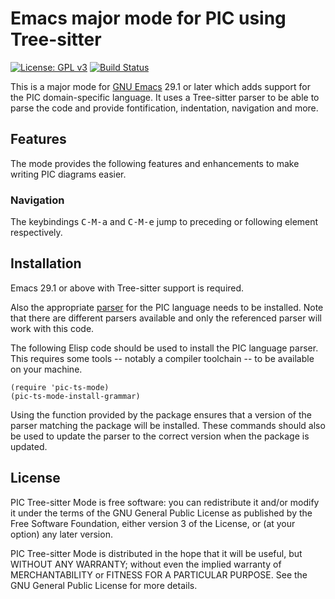 # Emacs major mode for PIC using Tree-sitter

[![License: GPL v3](https://img.shields.io/badge/License-GPLv3-blue.svg)](https://www.gnu.org/licenses/gpl-3.0)
[![Build Status](https://github.com/smoeding/pic-ts-mode/actions/workflows/CI.yaml/badge.svg)](https://github.com/smoeding/pic-ts-mode/actions/workflows/CI.yaml)

This is a major mode for [GNU Emacs](https://www.gnu.org/software/emacs/) 29.1 or later which adds support for the PIC domain-specific language. It uses a Tree-sitter parser to be able to parse the code and provide fontification, indentation, navigation and more.

## Features

The mode provides the following features and enhancements to make writing PIC diagrams easier.

### Navigation

The keybindings <kbd>C-M-a</kbd> and <kbd>C-M-e</kbd> jump to preceding or following element respectively.

## Installation

Emacs 29.1 or above with Tree-sitter support is required.

Also the appropriate [parser](https://github.com/smoeding/tree-sitter-pic) for the PIC language needs to be installed. Note that there are different parsers available and only the referenced parser will work with this code.

The following Elisp code should be used to install the PIC language parser.  This requires some tools -- notably a compiler toolchain -- to be available on your machine.

```elisp
(require 'pic-ts-mode)
(pic-ts-mode-install-grammar)
```

Using the function provided by the package ensures that a version of the parser matching the package will be installed. These commands should also be used to update the parser to the correct version when the package is updated.

## License

PIC Tree-sitter Mode is free software: you can redistribute it and/or modify it under the terms of the GNU General Public License as published by the Free Software Foundation, either version 3 of the License, or (at your option) any later version.

PIC Tree-sitter Mode is distributed in the hope that it will be useful, but WITHOUT ANY WARRANTY; without even the implied warranty of MERCHANTABILITY or FITNESS FOR A PARTICULAR PURPOSE.  See the GNU General Public License for more details.
